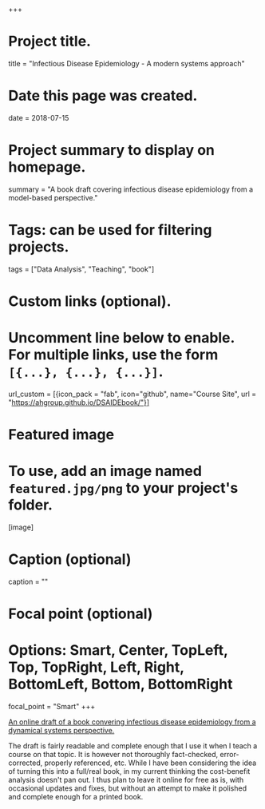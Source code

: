 +++
# Project title.
title = "Infectious Disease Epidemiology - A modern systems approach"

# Date this page was created.
date = 2018-07-15

# Project summary to display on homepage.
summary = "A book draft covering infectious disease epidemiology from a model-based perspective."

# Tags: can be used for filtering projects.
tags = ["Data Analysis", "Teaching", "book"]

# Custom links (optional).
#   Uncomment line below to enable. For multiple links, use the form `[{...}, {...}, {...}]`.
url_custom = [{icon_pack = "fab", icon="github", name="Course Site", url = "https://ahgroup.github.io/DSAIDEbook/"}]


# Featured image
# To use, add an image named `featured.jpg/png` to your project's folder. 
[image]
  # Caption (optional)
  caption = ""
  # Focal point (optional)
  # Options: Smart, Center, TopLeft, Top, TopRight, Left, Right, BottomLeft, Bottom, BottomRight
  focal_point = "Smart"
+++

[An online draft of a book convering infectious disease epidemiology from a dynamical systems perspective.](https://ahgroup.github.io/DSAIDEbook/) 

The draft is fairly readable and complete enough that I use it when I teach a course on that topic. It is however not thoroughly fact-checked, error-corrected, properly referenced, etc. While I have been considering the idea of turning this into a full/real book, in my current thinking the cost-benefit analysis doesn't pan out. I thus plan to leave it online for free as is, with occasional updates and fixes, but without an attempt to make it polished and complete enough for a printed book.


